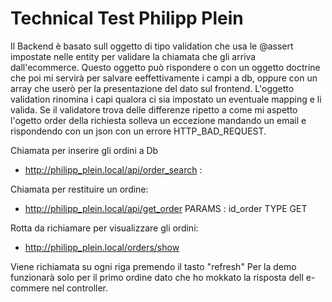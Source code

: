 # Technical Test Philipp Plein

Il Backend è basato sull oggetto di tipo validation che usa le @assert impostate nelle entity per validare la chiamata che gli arriva dall'ecommerce.
Questo oggetto può rispondere o con un oggetto doctrine che poi mi servirà per salvare eeffettivamente i campi a db, oppure con un array che userò per la presentazione del dato sul frontend.
L'oggetto validation rinomina i capi qualora ci sia impostato un eventuale mapping e li valida.
Se il validatore trova delle differenze ripetto a come mi aspetto l'ogetto order della richiesta solleva un eccezione mandando un email e rispondendo con un json con un errore
HTTP_BAD_REQUEST.

Chiamata per inserire gli ordini a Db
- http://philipp_plein.local/api/order_search :

Chiamata per restituire un ordine:
- http://philipp_plein.local/api/get_order
PARAMS : id_order
TYPE GET

Rotta da richiamare per visualizzare gli ordini:
- http://philipp_plein.local/orders/show

Viene richiamata su ogni riga premendo il tasto "refresh"
Per la demo funzionarà solo per il primo ordine dato che ho mokkato la risposta dell e-commere nel controller.
